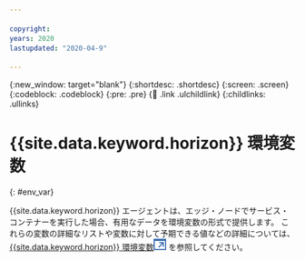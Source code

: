 ```yaml
---

copyright:
years: 2020
lastupdated: "2020-04-9"

---
```


{:new_window: target="blank"}
{:shortdesc: .shortdesc}
{:screen: .screen}
{:codeblock: .codeblock}
{:pre: .pre}
{:child: .link .ulchildlink}
{:childlinks: .ullinks}

# {{site.data.keyword.horizon}} 環境変数
{: #env_var}

{{site.data.keyword.horizon}} エージェントは、エッジ・ノードでサービス・コンテナーを実行した場合、有用なデータを環境変数の形式で提供します。 これらの変数の詳細なリストや変数に対して予期できる値などの詳細については、[{{site.data.keyword.horizon}} 環境変数![新しいタブで開く](../../images/icons/launch-glyph.svg "新しいタブで開く")](https://github.com/open-horizon/anax/blob/master/doc/managed_workloads.md) を参照してください。
